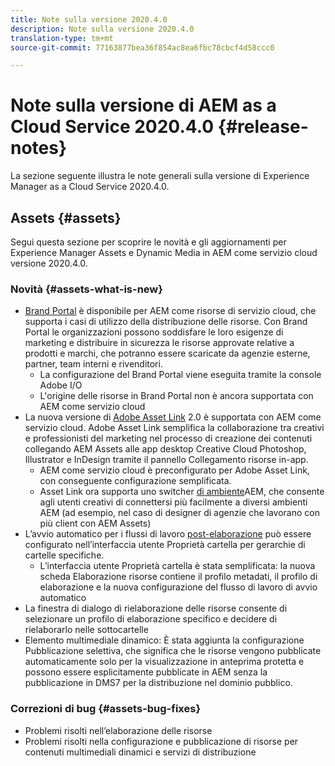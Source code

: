 ```yaml
---
title: Note sulla versione 2020.4.0
description: Note sulla versione 2020.4.0
translation-type: tm+mt
source-git-commit: 77163877bea36f854ac8ea6fbc78cbcf4d58ccc0

---
```



# Note sulla versione di AEM as a Cloud Service 2020.4.0 {#release-notes}

La sezione seguente illustra le note generali sulla versione di Experience Manager as a Cloud Service 2020.4.0.

## Assets {#assets}

Segui questa sezione per scoprire le novità e gli aggiornamenti per Experience Manager Assets e Dynamic Media in AEM come servizio cloud versione 2020.4.0.

### Novità {#assets-what-is-new}

* [Brand Portal](https://docs.adobe.com/content/help/en/experience-manager-brand-portal/using/home.html) è disponibile per AEM come risorse di servizio cloud, che supporta i casi di utilizzo della distribuzione delle risorse. Con Brand Portal le organizzazioni possono soddisfare le loro esigenze di marketing e distribuire in sicurezza le risorse approvate relative a prodotti e marchi, che potranno essere scaricate da agenzie esterne, partner, team interni e rivenditori.
   * La configurazione del Brand Portal viene eseguita tramite la console Adobe I/O
   * L&#39;origine delle risorse in Brand Portal non è ancora supportata con AEM come servizio cloud
* La nuova versione di [Adobe Asset Link](https://helpx.adobe.com/it/enterprise/using/adobe-asset-link.html) 2.0 è supportata con AEM come servizio cloud. Adobe Asset Link semplifica la collaborazione tra creativi e professionisti del marketing nel processo di creazione dei contenuti collegando AEM Assets alle app desktop Creative Cloud Photoshop, Illustrator e InDesign tramite il pannello Collegamento risorse in-app.
   * AEM come servizio cloud è preconfigurato per Adobe Asset Link, con conseguente configurazione [](https://helpx.adobe.com/enterprise/using/configure-aem-assets-for-asset-link.html)semplificata.
   * Asset Link ora supporta uno switcher [di ambiente](https://helpx.adobe.com/enterprise/using/manage-assets-using-adobe-asset-link.html#UseAdobeAssetLink)AEM, che consente agli utenti creativi di connettersi più facilmente a diversi ambienti AEM (ad esempio, nel caso di designer di agenzie che lavorano con più client con AEM Assets)
* L’avvio automatico per i flussi di lavoro [post-elaborazione](/help/assets/asset-microservices-configure-and-use.md#post-processing-workflows) può essere configurato nell’interfaccia utente Proprietà cartella per gerarchie di cartelle specifiche.
   * L’interfaccia utente Proprietà cartella è stata semplificata: la nuova scheda Elaborazione risorse contiene il profilo metadati, il profilo di elaborazione e la nuova configurazione del flusso di lavoro di avvio automatico
* La finestra di dialogo di rielaborazione delle risorse consente di selezionare un profilo di elaborazione specifico e decidere di rielaborarlo nelle sottocartelle
* Elemento multimediale dinamico: È stata aggiunta la configurazione Pubblicazione selettiva, che significa che le risorse vengono pubblicate automaticamente solo per la visualizzazione in anteprima protetta e possono essere esplicitamente pubblicate in AEM senza la pubblicazione in DMS7 per la distribuzione nel dominio pubblico.

### Correzioni di bug {#assets-bug-fixes}

* Problemi risolti nell’elaborazione delle risorse
* Problemi risolti nella configurazione e pubblicazione di risorse per contenuti multimediali dinamici e servizi di distribuzione
